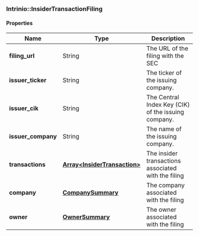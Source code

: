 

[//]: # (CLASS:Intrinio::InsiderTransactionFiling)

[//]: # (KIND:object)

### Intrinio::InsiderTransactionFiling

#### Properties

[//]: # (START_DEFINITION)

Name | Type | Description
------------ | ------------- | -------------
**filing_url** | String | The URL of the filing with the SEC &nbsp;
**issuer_ticker** | String | The ticker of the issuing company. &nbsp;
**issuer_cik** | String | The Central Index Key (CIK) of the issuing company. &nbsp;
**issuer_company** | String | The name of the issuing company. &nbsp;
**transactions** | [**Array&lt;InsiderTransaction&gt;**](InsiderTransaction.md) | The insider transactions associated with the filing &nbsp;
**company** | [**CompanySummary**](CompanySummary.md) | The company associated with the filing &nbsp;
**owner** | [**OwnerSummary**](OwnerSummary.md) | The owner associated with the filing &nbsp;

[//]: # (END_DEFINITION)


[//]: # (CONTAINED_CLASS:Intrinio::InsiderTransaction)


[//]: # (CONTAINED_CLASS:Intrinio::CompanySummary)


[//]: # (CONTAINED_CLASS:Intrinio::OwnerSummary)



